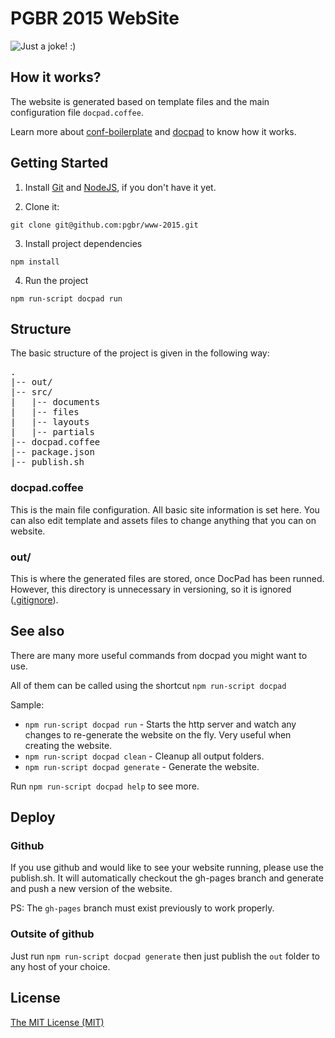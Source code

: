 # PGBR 2015 WebSite

![Just a joke! :)](http://random-octodex.herokuapp.com/random)

## How it works?

The website is generated based on template files and the main configuration file `docpad.coffee`.

Learn more about [conf-boilerplate](http://github.com/braziljs/conf-boilerplate) and  [docpad](https://docpad.org/) to know how it works.

## Getting Started

1. Install [Git](http://git-scm.com/downloads) and [NodeJS](http://nodejs.org/download/), if you don't have it yet.

2. Clone it:

  `git clone git@github.com:pgbr/www-2015.git`

3. Install project dependencies

  `npm install`

4. Run the project

  `npm run-script docpad run`

## Structure

The basic structure of the project is given in the following way:

<pre>
.
|-- out/
|-- src/
|   |-- documents
|   |-- files
|   |-- layouts
|   |-- partials
|-- docpad.coffee
|-- package.json
|-- publish.sh
</pre>

### docpad.coffee

This is the main file configuration. All basic site information is set here. You can also edit template and assets files to change anything that you can on website.

### out/

This is where the generated files are stored, once DocPad has been runned. However, this directory is unnecessary in versioning, so it is ignored ([.gitignore](https://github.com/braziljs/conf-boilerplate/blob/master/.gitignore)).

## See also

There are many more useful commands from docpad you might want to use. 

All of them can be called using the shortcut `npm run-script docpad`

Sample:
* `npm run-script docpad run` - Starts the http server and watch any changes to re-generate the website on the fly. Very useful when creating the website.
* `npm run-script docpad clean` - Cleanup all output folders.
* `npm run-script docpad generate` - Generate the website.

Run `npm run-script docpad help` to see more.

## Deploy

### Github
If you use github and would like to see your website running, please use the publish.sh. It will automatically checkout the gh-pages branch and generate and push a new version of the website.

PS: The `gh-pages` branch must exist previously to work properly.

### Outsite of github
Just run `npm run-script docpad generate` then just publish the `out` folder to any host of your choice.

## License
[The MIT License (MIT)](http://creativecommons.org/licenses/MIT/)